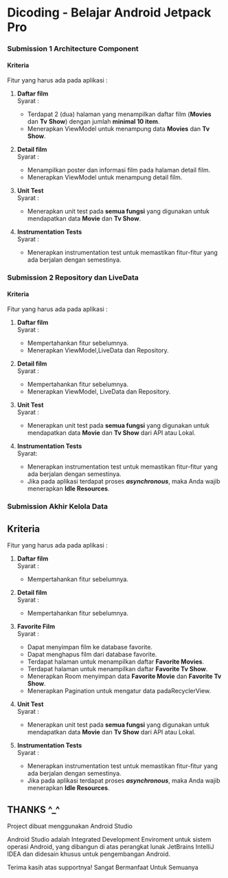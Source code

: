 # Dicoding - Belajar Android Jetpack Pro


### Submission 1 Architecture Component

#### Kriteria

Fitur yang harus ada pada aplikasi :

1. **Daftar film**  
   Syarat :
   - Terdapat 2 (dua) halaman yang menampilkan daftar film (**Movies** dan **Tv** **Show**) dengan jumlah **minimal 10 item**.
   - Menerapkan ViewModel untuk menampung data **Movies** dan **Tv Show**.  

2. **Detail film**  
   Syarat :
   - Menampilkan poster dan informasi film pada halaman detail film.
   - Menerapkan ViewModel untuk menampung detail film.  

3. **Unit Test**  
   Syarat :
   - Menerapkan unit test pada **semua fungsi** yang digunakan untuk mendapatkan data **Movie** dan **Tv Show**.  

4. **Instrumentation Tests**  
   Syarat :
   
   - Menerapkan instrumentation test untuk memastikan fitur-fitur yang ada berjalan dengan semestinya.

### Submission 2 Repository dan LiveData

#### Kriteria

Fitur yang harus ada pada aplikasi :

1. **Daftar film**  
   Syarat :
   - Mempertahankan fitur sebelumnya.
   - Menerapkan ViewModel,LiveData dan Repository.  

2. **Detail film**  
   Syarat :
   - Mempertahankan fitur sebelumnya.
   - Menerapkan ViewModel, LiveData dan Repository.  

3. **Unit Test**  
   Syarat :
   - Menerapkan unit test pada **semua fungsi** yang digunakan untuk mendapatkan data **Movie** dan **Tv Show** dari API atau Lokal.  

4. **Instrumentation Tests**  
   Syarat:
   
   - Menerapkan instrumentation test untuk memastikan fitur-fitur yang ada berjalan dengan semestinya.
   - Jika pada aplikasi terdapat proses ***asynchronous***, maka Anda wajib menerapkan **Idle Resources**.

### Submission Akhir Kelola Data

## Kriteria

Fitur yang harus ada pada aplikasi :

1. **Daftar film**  
   Syarat :
   - Mempertahankan fitur sebelumnya.  

2. **Detail film**  
   Syarat :
   - Mempertahankan fitur sebelumnya.  

3. **Favorite Film**  
   Syarat :
   - Dapat menyimpan film ke database favorite.
   - Dapat menghapus film dari database favorite.
   - Terdapat halaman untuk menampilkan daftar **Favorite Movies**.
   - Terdapat halaman untuk menampilkan daftar **Favorite Tv Show**.
   - Menerapkan Room menyimpan data **Favorite Movie** dan **Favorite Tv Show**.
   - Menerapkan Pagination untuk mengatur data padaRecyclerView.  

4. **Unit Test**  
   Syarat :
   - Menerapkan unit test pada **semua fungsi** yang digunakan untuk mendapatkan data **Movie** dan **Tv Show** dari API atau Lokal.  

5. **Instrumentation Tests**  
   Syarat :
   
   - Menerapkan instrumentation test untuk memastikan fitur-fitur yang ada berjalan dengan semestinya.
   - Jika pada aplikasi terdapat proses ***asynchronous***, maka Anda wajib menerapkan **Idle Resources**.

## THANKS ^_^

Project dibuat menggunakan Android Studio

Android Studio adalah Integrated Development Enviroment untuk sistem operasi Android, yang dibangun di atas perangkat lunak JetBrains IntelliJ IDEA dan didesain khusus untuk pengembangan Android.

Terima kasih atas supportnya!
Sangat Bermanfaat Untuk Semuanya
